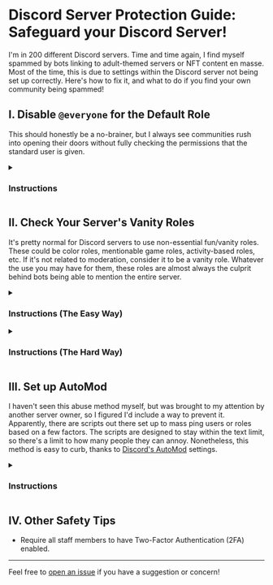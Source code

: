 # Discord Server Protection Guide: Safeguard your Discord Server!

I'm in 200 different Discord servers. Time and time again, I find myself spammed by bots linking to adult-themed servers or NFT content en masse. Most of the time, this is due to settings within the Discord server not being set up correctly. Here's how to fix it, and what to do if you find your own community being spammed!

## I. Disable `@everyone` for the Default Role
This should honestly be a no-brainer, but I always see communities rush into opening their doors without fully checking the permissions that the standard user is given.
<details>
  <summary><h3>Instructions</h3></summary>

  1. Visit the Server Settings.

  ![image](https://github.com/Sequorr/discord-server-protection-guide/assets/141674738/3ef25df7-195d-4009-8a1e-acb09bb8cc73)
  
  2. Visit the Roles tab.
  
  ![image](https://github.com/Sequorr/discord-server-protection-guide/assets/141674738/38d39fff-0712-43a7-a56a-3f3e5142d3db)
  
  3. Click on the Default Permissions (`@everyone`) button.
  
  ![image](https://github.com/Sequorr/discord-server-protection-guide/assets/141674738/a808e05b-e865-43d8-a91c-5756f4b94f7b)
  
  4. Scroll down to the `Mention @everyone, @here, and All Roles` option and ensure it's disabled.
  
  ![image](https://github.com/Sequorr/discord-server-protection-guide/assets/141674738/8a960b77-c99b-4e34-94f5-d45ca11062cd)
  </details>

## II. Check Your Server's Vanity Roles
It's pretty normal for Discord servers to use non-essential fun/vanity roles. These could be color roles, mentionable game roles, activity-based roles, etc. If it's not related to moderation, consider it to be a vanity role. Whatever the use you may have for them, these roles are almost always the culprit behind bots being able to mention the entire server.

<details>
  <summary><h3>Instructions (The Easy Way)</h3></summary>

  1. Have a trusted user assist you. Grant them all vanity roles.
  
  ![image](https://github.com/Sequorr/discord-server-protection-guide/assets/141674738/0d1c5a16-f173-4caa-80a2-22498259bfed)
  
  2. Visit the Members section within the Channel List.
  
  ![image](https://github.com/Sequorr/discord-server-protection-guide/assets/141674738/29e1a19e-bfc0-43bc-848a-c51a35414c93)
  
  3. Find the user in the Members section. Click on the user to open the details panel.
  
  ![image](https://github.com/Sequorr/discord-server-protection-guide/assets/141674738/1f3dc4cf-21f7-499f-9a08-d2d3c7b474d6)
  
  4. Find the `Mod Permissions` section and click on the `All (#) >` button.
  
  ![image](https://github.com/Sequorr/discord-server-protection-guide/assets/141674738/a7eeb06a-d9b3-49ab-9892-d8ba327ba6c9)
  
  5. Scroll down to the `Mention @everyone, @here and All Roles` section and see which roles have this permission. You can click on the role to visit its permissions page and remove the permission.
  
  ![image](https://github.com/Sequorr/discord-server-protection-guide/assets/141674738/26cb268a-67cb-4fd5-8759-a1eab2cb5141)

</details>
<details>
  <summary><h3>Instructions (The Hard Way)</h3></summary>

  1. Visit the Server Settings.
  2. Visit the Roles tab.
  3. Go through each role, one by one, checking the permissions to ensure that they can't mention `@everyone`.
</details>

## III. Set up AutoMod
I haven't seen this abuse method myself, but was brought to my attention by another server owner, so I figured I'd include a way to prevent it. Apparently, there are scripts out there set up to mass ping users or roles based on a few factors. The scripts are designed to stay within the text limit, so there's a limit to how many people they can annoy. Nonetheless, this method is easy to curb, thanks to [Discord's AutoMod](https://discord.com/safety/auto-moderation-in-discord) settings.
<details>
  <summary><h3>Instructions</h3></summary>
1. Visit the Server Settings.

![image](https://github.com/Sequorr/discord-server-protection-guide/assets/141674738/3ef25df7-195d-4009-8a1e-acb09bb8cc73)

2. Visit the Safety Setup tab, underneath the Moderation section.

![image](https://github.com/Sequorr/discord-server-protection-guide/assets/141674738/d2ece639-5a50-4cd4-b6c8-8fed9566eaff)

3. Click on the `Edit` button on the AutoMod.

![image](https://github.com/Sequorr/discord-server-protection-guide/assets/141674738/babc91d3-6dd6-492d-b0bf-bae04a2843b7)

4. Enable the `Block Mention Spam` rule and change the `Unique mentions (role + user) per message` option to a low value, such as **4** or **5**. You can define its response values as you wish, but its imperative that you ensure `Block message` is checked. I personally have alerts sent to a custom staff channel so we can be notified of such posts and remove those who try to abuse it.

![image](https://github.com/Sequorr/discord-server-protection-guide/assets/141674738/0aae809c-1f10-46a7-9d25-58342770b6da)

</details>

## IV. Other Safety Tips

- Require all staff members to have Two-Factor Authentication (2FA) enabled.

<hr />

Feel free to [open an issue](https://github.com/Sequorr/discord-server-protection-guide/issues) if you have a suggestion or concern!
